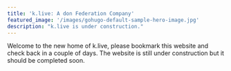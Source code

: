 ```yaml
---
title: 'k.live: A don Federation Company'
featured_image: '/images/gohugo-default-sample-hero-image.jpg'
description: "k.live is under construction."
---
```


Welcome to the new home of k.live, please bookmark this website and check back in a couple of days. The website is still under construction but it should be completed soon.
